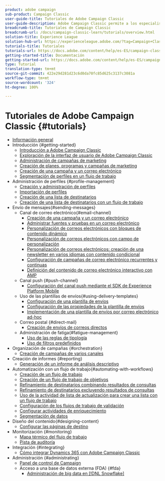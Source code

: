 ```yaml
---
product: adobe campaign
sub-product: Campaign Classic
user-guide-title: Tutoriales de Adobe Campaign Classic
user-guide-description: Adobe Campaign Classic permite a los especialistas en marketing diseñar experiencias de clientes de varios canales y proporciona un entorno para la organización de campañas visuales, la administración de interacciones en tiempo real y la ejecución en varios canales.
breadcrumb-title: Tutoriales de Campaign Classic
breadcrumb-url: /docs/campaign-classic-learn/tutorials/overview.html
solution-title: Experience League
solution-hub-url: https://experienceleague.adobe.com/?tag=Campaign+Classic#recommended/solutions/campaign
tutorials-title: Tutoriales
tutorials-url: https://docs.adobe.com/content/help/es-ES/campaign-classic-learn/tutorials/overview.html
getting-started-title: Documentación
getting-started-url: https://docs.adobe.com/content/help/es-ES/campaign-classic/using/getting-started/starting-with-adobe-campaign/about-adobe-campaign-classic.html
type: Tutorial
translation-type: tm+mt
source-git-commit: 422e29d281d23c6d0da70fc85d625c3137c3081a
workflow-type: tm+mt
source-wordcount: '324'
ht-degree: 100%

---
```



# Tutoriales de Adobe Campaign Classic {#tutorials}

+ [Información general](/help/overview.md)
+ Introducción {#getting-started}
   + [Introducción a Adobe Campaign Classic](/help/getting-started/introduction-to-adobe-campaign-classic.md)
   + [Exploración de la interfaz de usuario de Adobe Campaign Classic](/help/getting-started/exploring-the-adobe-campaign-classic-user-interface.md)
   + [Administración de campañas de marketing](/help/getting-started/managing-marketing-campaigns.md)
   + [Creación de planes, programas y campañas de marketing](/help/getting-started/creating-a-marketing-plan-programs-and-campaigns.md)
   + [Creación de una campaña y un correo electrónico](https://docs.adobe.com/content/help/es-ES/campaign-classic-learn/tutorials/getting-started/creating-a-campaign-and-an-email.html)
   + [Segmentación de perfiles en un flujo de trabajo](/help/getting-started/targeting-profiles-in-a-workflow.md)
+ Administración de perfiles {#profile-management}
   + [Creación y administración de perfiles](/help/profile-management/create-and-manage-profiles.md)
   + [Importación de perfiles](/help/data-management/importing-profiles.md)
   + [Creación de una lista de destinatarios](/help/profile-management/creating-a-list-of-recipients.md)
   + [Creación de una lista de destinatarios con un flujo de trabajo](/help/profile-management/creating-a-list-of-recipients-with-a-workflow.md)
+ Envío de mensajes{#sending-messages}
   + Canal de correo electrónico{#email-channel}
      + [Creación de una campaña y un correo electrónico](/help/getting-started/creating-a-campaign-and-an-email.md)
      + [Administrar fuentes y pruebas en un correo electrónico](/help/sending-messages/managing-seed-and-proofs.md)
      + [Personalización de correos electrónicos con bloques de contenido dinámico](/help/sending-messages/email-channel/personalization-with-dynamic-content-blocks.md)
      + [Personalización de correos electrónicos con campo de personalización](/help/sending-messages/email-channel/personalizing-emails-using-personalization-fields.md)
      + [Personalización de correos electrónicos: creación de una newsletter en varios idiomas con contenido condicional](/help/sending-messages/email-channel/personalizing-emails-create-a-multi-lingual-newsletter-using-conditional-content.md)
      + [Configuración de campañas de correo electrónico recurrentes y continuas](/help/sending-messages/recurring-deliveries.md)
      + [Definición del contenido de correo electrónico interactivo con AMP](/help/sending-messages/email-channel/defining-interactive-email-content-with-amp.md)
   + Canal push {#push-channel}
      + [Configuración del canal push mediante el SDK de Experience Platform Mobile](/help/sending-messages/mobile-channel/configure-push-using-aep-mobile-sdk.md)
   + Uso de las plantillas de envíos{#using-delivery-templates}
      + [Configuración de una plantilla de envíos](/help/sending-messages/using-delivery-templates/configuring-a-delivery-template.md)
      + [Configuración de las propiedades de la plantilla de envíos](/help/sending-messages/using-delivery-templates/setting-delivery-template-properties.md)
      + [Implementación de una plantilla de envíos por correo electrónico ad-hoc](/help/sending-messages/using-delivery-templates/deploying-ad-hoc-email-delivery-template.md)
   + Correo postal {#direct-mail}
      + [Creación de envíos de correos directos](/help/sending-messages/direct-mail/creating-direct-mail-deliveries.md)
   + Administración de fatiga{#fatigue-management}
      + [Uso de las reglas de tipología](/help/sending-messages/fatigue-management/typology-rules-for-fatigue-management.md)
      + [Uso de filtros predefinidos](/help/sending-messages/fatigue-management/fatigue-management-using-filters.md)
+ Organización de campañas {#orchestration}
   + [Creación de campañas de varios canales](/help/orchestrating-campaigns/multi-channel-campaigns.md)
+ Creación de informes {#reporting}
   + [Generación de un informe de análisis descriptivo](/help/reporting/generating-a-descriptive-analysis-report.md)
+ Automatización con un flujo de trabajo{#automating-with-workflows}
   + [Creación de un flujo de trabajo](/help/automating-with-workflows/creating-a-workflow.md)
   + [Creación de un flujo de trabajo de objetivos](/help/automating-with-workflows/creating-a-targeting-workflow.md)
   + [Refinamiento de destinatarios combinando resultados de consultas](/help/automating-with-workflows/refining-targets-by-combining-query-results.md)
   + [Refinamiento de destinatarios excluyendo resultados de consultas](/help/automating-with-workflows/refining-targets-by-excluding-query-results.md)
   + [Uso de la actividad de lista de actualización para crear una lista con un flujo de trabajo](/help/automating-with-workflows/using-the-update-list-activity.md)
   + [Configuración de los flujos de trabajo de validación](/help/automating-with-workflows/validation-flow-configuration.md)
   + [Configurar actividades de enriquecimiento](/help/automating-with-workflows/enrichment-activity.md)
   + [Segmentación de datos](/help/data-management/data-segmentation.md)
+ Diseño del contenido{#designing-content}
   + [Configurar las páginas de destino](/help/designing-content/configure-landingpages.md)
+ Monitorización {#monitoring}
   + [Mapa térmico del flujo de trabajo](/help/monitoring-campaign-classic/workflow-heatmap.md)
   + [Pista de auditoría](/help/monitoring-campaign-classic/audit-trail.md)
+ Integración {#integrating}
   + [Cómo integrar Dynamics 365 con Adobe Campaign Classic](/help/integrations/dynamics365-integration.md)
+ Administración {#administrating}
   + [Panel de control de Campaign](https://docs.adobe.com/content/help/es-ES/campaign-classic-learn/control-panel/control-panel-overview.html)
   + Acceso a una base de datos externa (FDA) {#fda}
      + [Administración de big data en [!DNL Snowflake]](/help/administrating/snowflake/big-data-segmentation-on-snowflake.md)